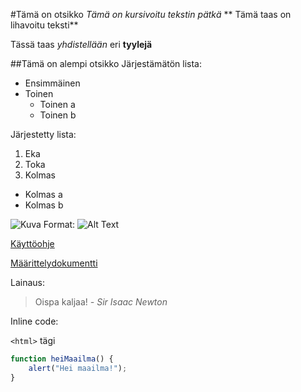 #Tämä on otsikko
*Tämä on kursivoitu tekstin pätkä*
** Tämä taas on lihavoitu teksti**

Tässä taas *yhdistellään* eri **tyylejä**

##Tämä on alempi otsikko
Järjestämätön lista:
* Ensimmäinen
* Toinen
  * Toinen a
  * Toinen b

Järjestetty lista:
1. Eka
2. Toka
3. Kolmas
  * Kolmas a
  * Kolmas b

![Kuva](/images/kissa.png)
Format: ![Alt Text](url)

[Käyttöohje](dokumentointi/kaytto-ohje.md)

[Määrittelydokumentti](dokumentointi/maarittelydokumentti.md)

Lainaus:
> Oispa kaljaa!
> *- Sir Isaac Newton*

Inline code:

`<html>` tägi

```javascript
function heiMaailma() {
	alert("Hei maailma!");
}
```
